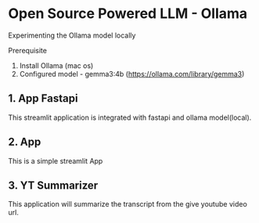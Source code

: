 # Open Source Powered LLM - Ollama
Experimenting the Ollama model locally

Prerequisite
1. Install Ollama (mac os)
2. Configured model - gemma3:4b (https://ollama.com/library/gemma3)

## 1. App Fastapi
This streamlit application is integrated with fastapi and ollama model(local).

## 2. App
This is a simple streamlit App

## 3. YT Summarizer
This application will summarize the transcript from the give youtube video url.
